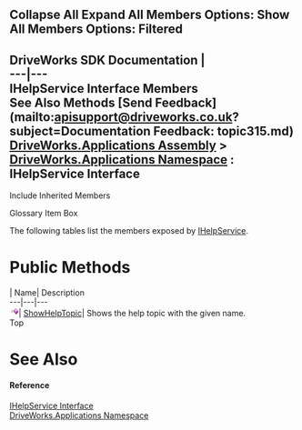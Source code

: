 Collapse All Expand All Members Options: Show All  Members Options: Filtered   
---  
DriveWorks SDK Documentation  |   
---|---  
IHelpService Interface Members   
See Also Methods [Send Feedback](mailto:apisupport@driveworks.co.uk?subject=Documentation Feedback: topic315.md)  
[DriveWorks.Applications Assembly](topic13.md) > [DriveWorks.Applications Namespace](topic16.md) : IHelpService Interface  
---  
  
Include Inherited Members    


Glossary Item Box

The following tables list the members exposed by [IHelpService](topic315.md).

# Public Methods

| Name| Description  
---|---|---  
![ Method](dotnetimages/Method.gif)| [ShowHelpTopic](topic320.md)| Shows the help topic with the given name.   
Top

# See Also

#### Reference

[IHelpService Interface](topic315.md)   
[DriveWorks.Applications Namespace](topic16.md)


